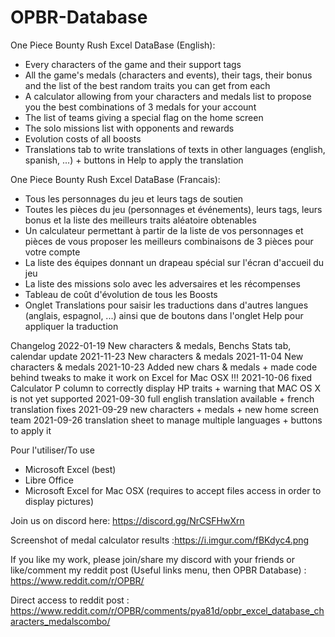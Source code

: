 # OPBR-Database

One Piece Bounty Rush Excel DataBase (English):
- Every characters of the game and their support tags
- All the game's medals (characters and events), their tags, their bonus and the list of the best random traits you can get from each
- A calculator allowing from your characters and medals list to propose you the best combinations of 3 medals for your account
- The list of teams giving a special flag on the home screen
- The solo missions list with opponents and rewards
- Evolution costs of all boosts
- Translations tab to write translations of texts in other languages (english, spanish, ...) + buttons in Help to apply the translation

One Piece Bounty Rush Excel DataBase (Francais):
- Tous les personnages du jeu et leurs tags de soutien
- Toutes les pièces du jeu (personnages et événements), leurs tags, leurs bonus et la liste des meilleurs traits aléatoire obtenables
- Un calculateur permettant à partir de la liste de vos personnages et pièces de vous proposer les meilleurs combinaisons de 3 pièces pour votre compte
- La liste des équipes donnant un drapeau spécial sur l'écran d'accueil du jeu
- La liste des missions solo avec les adversaires et les récompenses
- Tableau de coût d'évolution de tous les Boosts
- Onglet Translations pour saisir les traductions dans d'autres langues (anglais, espagnol, ...) ainsi que de boutons dans l'onglet Help pour appliquer la traduction

Changelog
2022-01-19 New characters & medals, Benchs Stats tab, calendar update
2021-11-23 New characters & medals
2021-11-04 New characters & medals
2021-10-23 Added new chars & medals + made code behind tweaks to make it work on Excel for Mac OSX !!!
2021-10-06 fixed Calculator P column to correctly display HP traits + warning that MAC OS X is not yet supported
2021-09-30 full english translation available + french translation fixes
2021-09-29 new characters + medals + new home screen team
2021-09-26 translation sheet to manage multiple languages + buttons to apply it

Pour l'utiliser/To use
- Microsoft Excel (best)
- Libre Office
- Microsoft Excel for Mac OSX (requires to accept files access in order to display pictures)

Join us on discord here:
https://discord.gg/NrCSFHwXrn

Screenshot of medal calculator results :https://i.imgur.com/fBKdyc4.png

If you like my work, please join/share my discord with your friends or like/comment my reddit post (Useful links menu, then OPBR Database) :
https://www.reddit.com/r/OPBR/

Direct access to reddit post :
https://www.reddit.com/r/OPBR/comments/pya81d/opbr_excel_database_characters_medalscombo/
